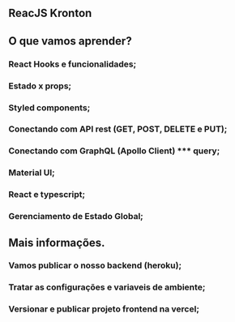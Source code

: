 ## ReacJS Kronton

## O que vamos aprender?
### React Hooks e funcionalidades;
### Estado x props;
### Styled components;
### Conectando com API rest (GET, POST, DELETE e PUT);
### Conectando com GraphQL (Apollo Client) *** query;
### Material UI;
### React e typescript;
### Gerenciamento de Estado Global;

## Mais informações.

### Vamos publicar o nosso backend (heroku);
### Tratar as configurações e variaveis de ambiente;
### Versionar e publicar projeto frontend na vercel;